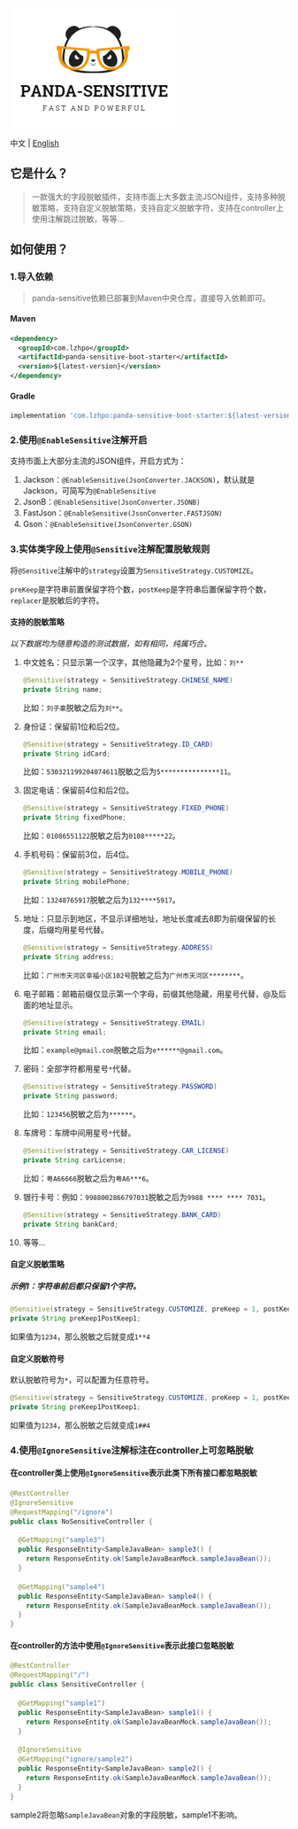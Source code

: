 ![](./docs/images/logo.png)

中文 | [English](README-EN.md)

## 它是什么？

> 一款强大的字段脱敏插件，支持市面上大多数主流JSON组件，支持多种脱敏策略，支持自定义脱敏策略，支持自定义脱敏字符，支持在controller上使用注解跳过脱敏，等等...

## 如何使用？

### 1.导入依赖

> panda-sensitive依赖已部署到Maven中央仓库，直接导入依赖即可。

#### Maven

```xml
<dependency>
  <groupId>com.lzhpo</groupId>
  <artifactId>panda-sensitive-boot-starter</artifactId>
  <version>${latest-version}</version>
</dependency>
```

#### Gradle

```groovy
implementation 'com.lzhpo:panda-sensitive-boot-starter:${latest-version}'
```

### 2.使用`@EnableSensitive`注解开启

支持市面上大部分主流的JSON组件，开启方式为：

1. Jackson：`@EnableSensitive(JsonConverter.JACKSON)`，默认就是Jackson，可简写为`@EnableSensitive`
2. JsonB：`@EnableSensitive(JsonConverter.JSONB)`
3. FastJson：`@EnableSensitive(JsonConverter.FASTJSON)`
4. Gson：`@EnableSensitive(JsonConverter.GSON)`

### 3.实体类字段上使用`@Sensitive`注解配置脱敏规则

将`@Sensitive`注解中的`strategy`设置为`SensitiveStrategy.CUSTOMIZE`。

`preKeep`是字符串前置保留字符个数，`postKeep`是字符串后置保留字符个数，`replacer`是脱敏后的字符。

#### 支持的脱敏策略

*以下数据均为随意构造的测试数据，如有相同，纯属巧合。*

1. 中文姓名：只显示第一个汉字，其他隐藏为2个星号，比如：`刘**`

   ```java
   @Sensitive(strategy = SensitiveStrategy.CHINESE_NAME)
   private String name;
   ```

   比如：`刘子豪`脱敏之后为`刘**`。

2. 身份证：保留前1位和后2位。

   ```java
   @Sensitive(strategy = SensitiveStrategy.ID_CARD)
   private String idCard;
   ```

   比如：`530321199204074611`脱敏之后为`5***************11`。

3. 固定电话：保留前4位和后2位。

   ```java
   @Sensitive(strategy = SensitiveStrategy.FIXED_PHONE)
   private String fixedPhone;
   ```

   比如：`01086551122`脱敏之后为`0108*****22`。

4. 手机号码：保留前3位，后4位。

   ```java
   @Sensitive(strategy = SensitiveStrategy.MOBILE_PHONE)
   private String mobilePhone;
   ```

   比如：`13248765917`脱敏之后为`132****5917`。

5. 地址：只显示到地区，不显示详细地址，地址长度减去8即为前缀保留的长度，后缀均用星号代替。

   ```java
   @Sensitive(strategy = SensitiveStrategy.ADDRESS)
   private String address;
   ```

   比如：`广州市天河区幸福小区102号`脱敏之后为`广州市天河区********`。

6. 电子邮箱：邮箱前缀仅显示第一个字母，前缀其他隐藏，用星号代替，@及后面的地址显示。

   ```java
   @Sensitive(strategy = SensitiveStrategy.EMAIL)
   private String email;
   ```

   比如：`example@gmail.com`脱敏之后为`e******@gmail.com`。

7. 密码：全部字符都用星号`*`代替。

   ```java
   @Sensitive(strategy = SensitiveStrategy.PASSWORD)
   private String password;
   ```

   比如：`123456`脱敏之后为`******`。

8. 车牌号：车牌中间用星号`*`代替。

   ```java
   @Sensitive(strategy = SensitiveStrategy.CAR_LICENSE)
   private String carLicense;
   ```

   比如：`粤A66666`脱敏之后为`粤A6***6`。

9. 银行卡号：例如：`9988002866797031`脱敏之后为`9988 **** **** 7031`。

   ```java
   @Sensitive(strategy = SensitiveStrategy.BANK_CARD)
   private String bankCard;
   ```

10. 等等...

#### 自定义脱敏策略

##### 示例1：字符串前后都只保留1个字符。

```java
@Sensitive(strategy = SensitiveStrategy.CUSTOMIZE, preKeep = 1, postKeep = 1)
private String preKeep1PostKeep1;
```

如果值为`1234`，那么脱敏之后就变成`1**4`

#### 自定义脱敏符号

默认脱敏符号为`*`，可以配置为任意符号。

```java
@Sensitive(strategy = SensitiveStrategy.CUSTOMIZE, preKeep = 1, postKeep = 1, replacer = '#')
private String preKeep1PostKeep1;
```

如果值为`1234`，那么脱敏之后就变成`1##4`

### 4.使用`@IgnoreSensitive`注解标注在controller上可忽略脱敏

#### 在controller类上使用`@IgnoreSensitive`表示此类下所有接口都忽略脱敏

```java
@RestController
@IgnoreSensitive
@RequestMapping("/ignore")
public class NoSensitiveController {

  @GetMapping("sample3")
  public ResponseEntity<SampleJavaBean> sample3() {
    return ResponseEntity.ok(SampleJavaBeanMock.sampleJavaBean());
  }

  @GetMapping("sample4")
  public ResponseEntity<SampleJavaBean> sample4() {
    return ResponseEntity.ok(SampleJavaBeanMock.sampleJavaBean());
  }
}
```

#### 在controller的方法中使用`@IgnoreSensitive`表示此接口忽略脱敏

```java
@RestController
@RequestMapping("/")
public class SensitiveController {

  @GetMapping("sample1")
  public ResponseEntity<SampleJavaBean> sample1() {
    return ResponseEntity.ok(SampleJavaBeanMock.sampleJavaBean());
  }

  @IgnoreSensitive
  @GetMapping("ignore/sample2")
  public ResponseEntity<SampleJavaBean> sample2() {
    return ResponseEntity.ok(SampleJavaBeanMock.sampleJavaBean());
  }
}
```

sample2将忽略`SampleJavaBean`对象的字段脱敏，sample1不影响。











